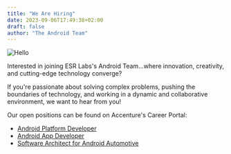 ```yaml
---
title: "We Are Hiring"
date: 2023-09-06T17:49:38+02:00
draft: false
author: "The Android Team"
---
```


![Hello](./hello.gif)

Interested in joining ESR Labs's Android Team...where innovation, creativity, and cutting-edge technology converge?

If you're passionate about solving complex problems, pushing the boundaries of technology, and working in a dynamic and collaborative environment, we want to hear from you!

Our open positions can be found on Accenture's Career Portal:

- [Android Platform Developer](https://www.accenture.com/de-de/careers/jobdetails?id=R00036461_de&title=Android+Platform+Developer+%28all+genders%29&c=car_glb_curateddailycondialogbox_12220771&n=otc_0621)
- [Android App Developer](https://www.accenture.com/de-de/careers/jobdetails?id=R00167347_de&title=Android+App+Developer+Infotainment+%28all+genders%29&c=car_glb_curateddailycondialogbox_12220771&n=otc_0621)
- [Software Architect for Android Automotive](https://accenture.wd3.myworkdayjobs.com/AccentureCareers/job/Munich-Balan-Campus-Building-17/Software-Architect-for-Android-Automotive-based-Infotainment-Systems--all-genders-_R00167349)

